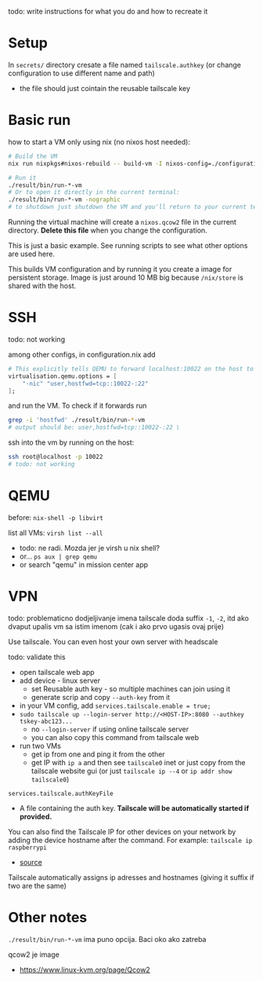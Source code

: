 
todo: write instructions for what you do and how to recreate it

# Setup

In `secrets/` directory cresate a file named `tailscale.authkey` (or change configuration to use different name and path)
- the file should just cointain the reusable tailscale key


# Basic run

how to start a VM only using nix (no nixos host needed):
```bash
# Build the VM
nix run nixpkgs#nixos-rebuild -- build-vm -I nixos-config=./configuration.nix

# Run it
./result/bin/run-*-vm
# Or to open it directly in the current terminal:
./result/bin/run-*-vm -nographic
# to shutdown just shutdown the VM and you'll return to your current terminal
```
Running the virtual machine will create a `nixos.qcow2` file in the current directory. **Delete this file** when you change the configuration.

This is just a basic example. See running scripts to see what other options are used here.

This builds VM configuration and by running it you create a image for persistent storage. Image is just around 10 MB big because `/nix/store` is shared with the host.


# SSH

todo: not working

among other configs, in configuration.nix add
```nix
# This explicitly tells QEMU to forward localhost:10022 on the host to port 22 inside the guest VM
virtualisation.qemu.options = [
    "-nic" "user,hostfwd=tcp::10022-:22"
];
```

and run the VM. To check if it forwards run
```bash
grep -i 'hostfwd' ./result/bin/run-*-vm
# output should be: user,hostfwd=tcp::10022-:22 \
```

ssh into the vm by running on the host:
```bash
ssh root@localhost -p 10022
# todo: not working
```


# QEMU

before: `nix-shell -p libvirt`

list all VMs: `virsh list --all`
- todo: ne radi. Mozda jer je virsh u nix shell?
- or... `ps aux | grep qemu`
- or search "qemu" in mission center app


# VPN

todo: problematicno dodjeljivanje imena tailscale doda suffix `-1`, `-2`, itd ako dvaput upalis vm sa istim imenom (cak i ako prvo ugasis ovaj prije)

Use tailscale. You can even host your own server with headscale

todo: validate this
- open tailscale web app
- add device - linux server
    - set Reusable auth key - so multiple machines can join using it
    - generate scrip and copy `--auth-key` from it
- in your VM config, add `services.tailscale.enable = true;`
- `sudo tailscale up --login-server http://<HOST-IP>:8080 --authkey tskey-abc123...`
    - no `--login-server` if using online tailscale server
    - you can also copy this command from tailscale web
- run two VMs
    - get ip from one and ping it from the other
    - get IP with `ip a` and then see `tailscale0` inet or just copy from the tailscale website gui (or just `tailscale ip --4` or `ip addr show tailscale0`)

`services.tailscale.authKeyFile`
- A file containing the auth key. **Tailscale will be automatically started if provided.**

You can also find the Tailscale IP for other devices on your network by adding the device hostname after the command. For example: `tailscale ip raspberrypi`
- [source](https://tailscale.com/kb/1080/cli#ip)

Tailscale automatically assigns ip adresses and hostnames (giving it suffix if two are the same)


# Other notes

`./result/bin/run-*-vm` ima puno opcija. Baci oko ako zatreba

qcow2 je image
- https://www.linux-kvm.org/page/Qcow2



